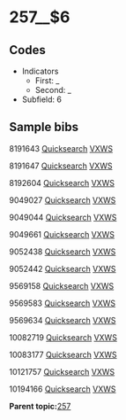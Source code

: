 # 257\_\_$6

## Codes

-   Indicators
    -   First: \_
    -   Second: \_
-   Subfield: 6

## Sample bibs

8191643 [Quicksearch](https://search.library.yale.edu/catalog/8191643) [VXWS](http://prodorbis.library.yale.edu:7014/vxws/GetHoldingsService?bibId=8191643)

8191647 [Quicksearch](https://search.library.yale.edu/catalog/8191647) [VXWS](http://prodorbis.library.yale.edu:7014/vxws/GetHoldingsService?bibId=8191647)

8192604 [Quicksearch](https://search.library.yale.edu/catalog/8192604) [VXWS](http://prodorbis.library.yale.edu:7014/vxws/GetHoldingsService?bibId=8192604)

9049027 [Quicksearch](https://search.library.yale.edu/catalog/9049027) [VXWS](http://prodorbis.library.yale.edu:7014/vxws/GetHoldingsService?bibId=9049027)

9049044 [Quicksearch](https://search.library.yale.edu/catalog/9049044) [VXWS](http://prodorbis.library.yale.edu:7014/vxws/GetHoldingsService?bibId=9049044)

9049661 [Quicksearch](https://search.library.yale.edu/catalog/9049661) [VXWS](http://prodorbis.library.yale.edu:7014/vxws/GetHoldingsService?bibId=9049661)

9052438 [Quicksearch](https://search.library.yale.edu/catalog/9052438) [VXWS](http://prodorbis.library.yale.edu:7014/vxws/GetHoldingsService?bibId=9052438)

9052442 [Quicksearch](https://search.library.yale.edu/catalog/9052442) [VXWS](http://prodorbis.library.yale.edu:7014/vxws/GetHoldingsService?bibId=9052442)

9569158 [Quicksearch](https://search.library.yale.edu/catalog/9569158) [VXWS](http://prodorbis.library.yale.edu:7014/vxws/GetHoldingsService?bibId=9569158)

9569583 [Quicksearch](https://search.library.yale.edu/catalog/9569583) [VXWS](http://prodorbis.library.yale.edu:7014/vxws/GetHoldingsService?bibId=9569583)

9569634 [Quicksearch](https://search.library.yale.edu/catalog/9569634) [VXWS](http://prodorbis.library.yale.edu:7014/vxws/GetHoldingsService?bibId=9569634)

10082719 [Quicksearch](https://search.library.yale.edu/catalog/10082719) [VXWS](http://prodorbis.library.yale.edu:7014/vxws/GetHoldingsService?bibId=10082719)

10083177 [Quicksearch](https://search.library.yale.edu/catalog/10083177) [VXWS](http://prodorbis.library.yale.edu:7014/vxws/GetHoldingsService?bibId=10083177)

10121757 [Quicksearch](https://search.library.yale.edu/catalog/10121757) [VXWS](http://prodorbis.library.yale.edu:7014/vxws/GetHoldingsService?bibId=10121757)

10194166 [Quicksearch](https://search.library.yale.edu/catalog/10194166) [VXWS](http://prodorbis.library.yale.edu:7014/vxws/GetHoldingsService?bibId=10194166)

**Parent topic:**[257](../../tags/257/257.md)

